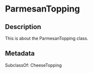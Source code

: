# ParmesanTopping

## Description

This is about the ParmesanTopping class.

## Metadata

SubclassOf: CheeseTopping

